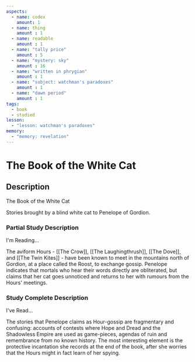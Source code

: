 ```yaml
---
aspects: 
  - name: codex
    amount: 1
  - name: thing
    amount : 1
  - name: readable
    amount : 1
  - name: "tally price"
    amount : 5
  - name: "mystery: sky"
    amount : 16
  - name: "written in phrygian"
    amount : 1
  - name: "subject: watchman's paradoxes"
    amount : 1
  - name: "dawn period"
    amount : 1
tags:
  - book
  - studied
lesson:
  - "lesson: watchman's paradoxes"
memory:
  - "memory: revelation"
---
```


# The Book of the White Cat

## Description
The Book of the White Cat

Stories brought by a blind white cat to Penelope of Gordion.
### Partial Study Description
I'm Reading...

The aviform Hours - [[The Crow]], [[The Laughingthrush]], [[The Dove]], and [[The Twin Kites]] - have been known to meet in the mountains north of Gordion, at a place called the Roost, to exchange gossip. Penelope indicates that mortals who hear their words directly are obliterated, but claims that her cat goes unnoticed and returns to her with rumours from the Hours' meetings.
### Study Complete Description
I've Read...

The stories that Penelope claims as Hour-gossip are fragmentary and confusing: accounts of contests where Hope and Dread and the Shadowless Empire are used as game-pieces, agendas of ruin and remembrance from no known history. The most interesting element is the protective incantation she records at the end of the book, after she worries that the Hours might in fact learn of her spying.